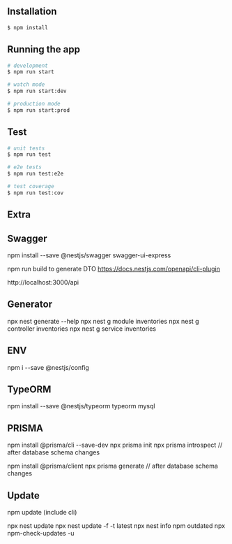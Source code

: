 ## Installation

```bash
$ npm install
```

## Running the app

```bash
# development
$ npm run start

# watch mode
$ npm run start:dev

# production mode
$ npm run start:prod
```

## Test

```bash
# unit tests
$ npm run test

# e2e tests
$ npm run test:e2e

# test coverage
$ npm run test:cov
```


## Extra

## Swagger

npm install --save @nestjs/swagger swagger-ui-express

npm run build to generate DTO
https://docs.nestjs.com/openapi/cli-plugin

http://localhost:3000/api


## Generator
npx nest generate --help
npx nest g module inventories
npx nest g controller inventories
npx nest g service inventories


## ENV
npm i --save @nestjs/config


## TypeORM
npm install --save @nestjs/typeorm typeorm mysql


## PRISMA
npm install @prisma/cli --save-dev
npx prisma init
npx prisma introspect // after database schema changes

npm install @prisma/client
npx prisma generate // after database schema changes

## Update
npm update (include cli)
<!-- npx @nestjs/cli update -->
npx nest update <!-- local -->
npx nest update -f -t latest <!-- local -->
npx nest info
npm outdated
npx npm-check-updates -u